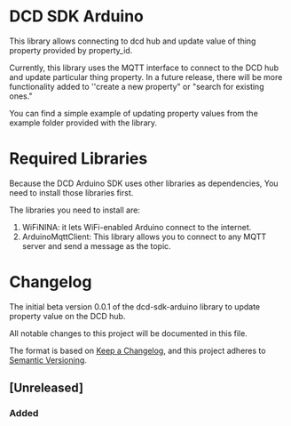 # DCD SDK Arduino

This library allows connecting to dcd hub and update value of thing property provided by property_id.

Currently, this library uses the MQTT interface to connect to the DCD hub and update particular thing property. In a future release, there will be more functionality added to ''create a new property" or "search for existing ones."

You can find a simple example of updating property values from the example folder provided with the library.

# Required Libraries
Because the DCD Arduino SDK uses other libraries as dependencies, You need to install those libraries first. 

The libraries you need to install are:

1. WiFiNINA: it lets WiFi-enabled Arduino connect to the internet.
2. ArduinoMqttClient: This library allows you to connect to any MQTT server and send a message as the topic.

# Changelog

The initial beta version 0.0.1 of the dcd-sdk-arduino library to update property value on the DCD hub.

All notable changes to this project will be documented in this file.

The format is based on [Keep a Changelog](https://keepachangelog.com/en/1.0.0/),
and this project adheres to [Semantic Versioning](https://semver.org/spec/v2.0.0.html).

## [Unreleased]



### Added
